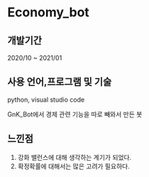 # Economy_bot

## 개발기간

2020/10 ~ 2021/01

## 사용 언어,프로그램 및 기술

python, visual studio code

GnK_Bot에서 경제 관련 기능을 따로 빼와서 만든 봇

## 느낀점

1. 강화 밸런스에 대해 생각하는 계기가 되었다.
2. 확정확률에 대해서는 많은 고려가 필요하다.
